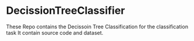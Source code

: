 # DecissionTreeClassifier

These Repo contains the Decissoin Tree Classification for the classification task 
It contain source code and dataset.
